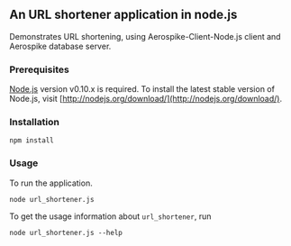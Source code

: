 ## An URL shortener application in node.js

Demonstrates URL shortening, using Aerospike-Client-Node.js client
and Aerospike database server.

### Prerequisites

[Node.js](http://nodejs.org) version v0.10.x is required.
To install the latest stable version of Node.js, visit
[http://nodejs.org/download/](http://nodejs.org/download/).

### Installation
    
    npm install

### Usage

To run the application.

    node url_shortener.js 

To get the usage information about `url_shortener`, run

    node url_shortener.js --help
    



